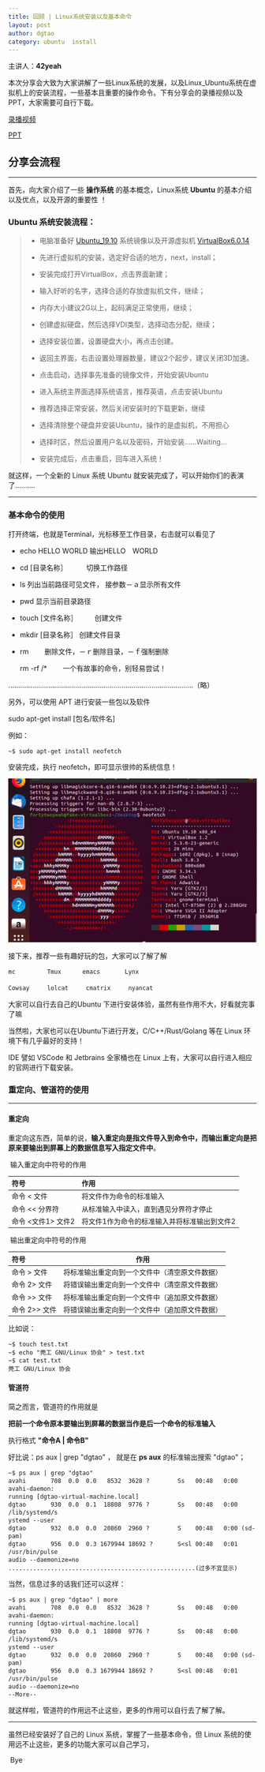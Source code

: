 ```yaml
---
title: 回顾 | Linux系统安装以及基本命令
layout: post
author: dgtao
category: ubuntu  install
---
```


主讲人：**42yeah**
  
  本次分享会大致为大家讲解了一些Linux系统的发展，以及Linux_Ubuntu系统在虚拟机上的安装流程，一些基本且重要的操作命令。下有分享会的录播视频以及PPT，大家需要可自行下载。


[录播视频](http://pan.dgut.edu.cn/drive/share/open_sharepage/6e2afb69-6808-4c5f-aaf9-c039f473fe79:bingosoft)

[PPT](http://pan.dgut.edu.cn/drive/share/open_sharepage/bca95c0b-fa62-429d-88e7-64c4695e50f8:bingosoft)


## 分享会流程

---

首先，向大家介绍了一些 **操作系统** 的基本概念，Linux系统 **Ubuntu** 的基本介绍以及优点，以及开源的重要性 ！

### Ubuntu 系统安装流程：

> -  电脑准备好 [Ubuntu_19.10](https://mirrors.dgut.edu.cn/ubuntu-releases/19.10/ubuntu-19.10-desktop-amd64.iso) 系统镜像以及开源虚拟机 [VirtualBox6.0.14](https://download.virtualbox.org/virtualbox/6.0.14/VirtualBox-6.0.14-133895-Win.exe )
>
> -  先进行虚拟机的安装，选定好合适的地方，next，install；
>
> -  安装完成打开VirtualBox，点击界面新建；
>
> -  输入好听的名字，选择合适的存放虚拟机文件，继续；
>
> -  内存大小建议2G以上，起码满足正常使用，继续；
>
> -  创建虚拟硬盘，然后选择VDI类型，选择动态分配，继续；
>
> -  选择安装位置，设置硬盘大小，再点击创建。
>
> -  返回主界面，右击设置处理器数量，建议2个起步，建议关闭3D加速。
>
> -  点击启动，选择事先准备的镜像文件，开始安装Ubuntu
>
> -  进入系统主界面选择系统语言，推荐英语，点击安装Ubuntu
>
> -  推荐选择正常安装，然后关闭安装时的下载更新，继续
>
> -  选择清除整个硬盘并安装Ubuntu，操作的是虚拟机，不用担心
>
> -  选择时区，然后设置用户名以及密码，开始安装…...Waiting...
>
> -  安装完成后，点击重启，回车进入系统！

就这样，一个全新的 Linux 系统 Ubuntu 就安装完成了，可以开始你们的表演了..........

******

### 基本命令的使用

打开终端，也就是Terminal，光标移至工作目录，右击就可以看见了

- echo HELLO WORLD     输出HELLO　WORLD

  

- cd [目录名称］　　　     切换工作路径

  

- ls                                       列出当前路径可见文件，  接参数－ａ显示所有文件

  

- pwd                                 显示当前目录路径

  

- touch [文件名称］　　　创建文件

  

- mkdir [目录名称］           创建文件目录

  

- rm　　                             删除文件，－ｒ删除目录，－ｆ强制删除

	 rm -rf /* 　　一个有故事的命令，别轻易尝试！

.............................................................................................（略）

另外，可以使用 APT 进行安装一些包以及软件

 sudo apt-get install [包名/软件名]

例如：

``` shell
~$ sudo apt-get install neofetch
```

安装完成，执行 neofetch，即可显示很帅的系统信息！

![](/assets/linuxOne/1574676998.png)

接下来，推荐一些有趣好玩的包，大家可以了解了解

```javascript
mc         Tmux      emacs       Lynx      

Cowsay     lolcat     cmatrix     nyancat
```



大家可以自行去自己的Ubuntu 下进行安装体验，虽然有些作用不大，好看就完事了嘛

当然啦，大家也可以在Ubuntu下进行开发，C/C++/Rust/Golang 等在 Linux 环境下有几乎最好的支持！

IDE 譬如 VSCode 和 Jetbrains 全家桶也在 Linux 上有，大家可以自行进入相应的官网进行下载安装。



### 重定向、管道符的使用

---

#### 重定向

重定向这东西，简单的说，**输入重定向是指文件导入到命令中，而输出重定向是把原来要输出到屏幕上的数据信息写入指定文件中**。

​												输入重定向中符号的作用

| 符号                 | 作用                                         |
| :-------------------- | :-------------------------------------------- |
| 命令  <   文件       | 将文件作为命令的标准输入                     |
| 命令  <<  分界符     | 从标准输入中读入，直到遇见分界符才停止       |
| 命令  <文件1>  文件2 | 将文件1作为命令的标准输入并将标准输出到文件2 |

​												输出重定向中符号的作用

| 符号            | 作用                                           |
| :-------------- | ---------------------------------------------- |
| 命令  >  文件   | 将标准输出重定向到一个文件中（清空原文件数据） |
| 命令  2>  文件  | 将错误输出重定向到一个文件中（清空原文件数据） |
| 命令  >>  文件  | 将标准输出重定向到一个文件中（追加原文件数据） |
| 命令  2>>  文件 | 将错误输出重定向到一个文件中（追加原文件数据） |

比如说：

``` shell
~$ touch test.txt
~$ echo "莞工 GNU/Linux 协会" > test.txt
~$ cat test.txt
莞工 GNU/Linux 协会
```



#### 管道符 ####

简之而言，管道符的作用就是 

**把前一个命令原本要输出到屏幕的数据当作是后一个命令的标准输入**

执行格式  **"命令A \| 命令B"**  

好比说：ps aux | grep "dgtao"  ，
就是在 **ps aux** 的标准输出搜索 "dgtao"；

``` shell
~$ ps aux | grep "dgtao"
avahi       708  0.0  0.0   8532  3628 ?        Ss   00:48   0:00 avahi-daemon: 
running [dgtao-virtual-machine.local]
dgtao       930  0.0  0.1  18808  9776 ?        Ss   00:48   0:00 /lib/systemd/s
ystemd --user
dgtao       932  0.0  0.0  20860  2960 ?        S    00:48   0:00 (sd-pam)
dgtao       956  0.0  0.3 1679944 18692 ?       S<sl 00:48   0:01 /usr/bin/pulse
audio --daemonize=no
.....................................................(过多不宜显示)
```

当然，信息过多的话我们还可以这样：

```shell
~$ ps aux | grep "dgtao" | more
avahi       708  0.0  0.0   8532  3628 ?        Ss   00:48   0:00 avahi-daemon: 
running [dgtao-virtual-machine.local]
dgtao       930  0.0  0.1  18808  9776 ?        Ss   00:48   0:00 /lib/systemd/s
ystemd --user
dgtao       932  0.0  0.0  20860  2960 ?        S    00:48   0:00 (sd-pam)
dgtao       956  0.0  0.3 1679944 18692 ?       S<sl 00:48   0:01 /usr/bin/pulse
audio --daemonize=no
--More--
```

就这样啦，管道符的作用远不止这些，更多的作用可以自行去了解了解。

----

虽然已经安装好了自己的 Linux 系统，掌握了一些基本命令，但 Linux 系统的使用远不止这些，更多的功能大家可以自己学习，

​									Bye